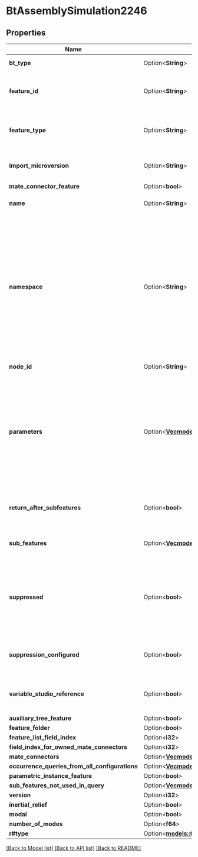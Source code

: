 # BtAssemblySimulation2246

## Properties

Name | Type | Description | Notes
------------ | ------------- | ------------- | -------------
**bt_type** | Option<**String**> | Type of JSON object. | [optional]
**feature_id** | Option<**String**> | Unique ID of the feature instance within this Part Studio. | [optional]
**feature_type** | Option<**String**> | The name of the feature spec that this feature instantiates. | [optional]
**import_microversion** | Option<**String**> | Element microversion that is being imported. | [optional]
**mate_connector_feature** | Option<**bool**> |  | [optional]
**name** | Option<**String**> | User-visible name of the feature. | [optional]
**namespace** | Option<**String**> | Indicates where the feature definition lives. Features in the FeatureScript standard library have a namespace value of `\"\"`. Custom features identify the Feature Studio that contains the definition. | [optional]
**node_id** | Option<**String**> | ID for the feature node. | [optional]
**parameters** | Option<[**Vec<models::BtmParameter1>**](BTMParameter-1.md)> | A list of parameter values for instantiation of the feature spec. Parameters are present for all defined parameters, even if not used in a specific instantiation. | [optional]
**return_after_subfeatures** | Option<**bool**> | For internal use only. Should always be `false`. | [optional]
**sub_features** | Option<[**Vec<models::BtmFeature134>**](BTMFeature-134.md)> | List of subfeatures belonging to the feature. | [optional]
**suppressed** | Option<**bool**> | If `true`, the feature is suppressed. It will skip regeneration, denoted by a line through the name in the Feature list. | [optional]
**suppression_configured** | Option<**bool**> | `true` if the suppression is configured in the Part Studio. | [optional]
**variable_studio_reference** | Option<**bool**> | If `true`, the feature references a Variable Studio. | [optional]
**auxiliary_tree_feature** | Option<**bool**> |  | [optional]
**feature_folder** | Option<**bool**> |  | [optional]
**feature_list_field_index** | Option<**i32**> |  | [optional]
**field_index_for_owned_mate_connectors** | Option<**i32**> |  | [optional]
**mate_connectors** | Option<[**Vec<models::BtmMateConnector66>**](BTMMateConnector-66.md)> |  | [optional]
**occurrence_queries_from_all_configurations** | Option<[**Vec<models::BtmIndividualQueryWithOccurrenceBase904>**](BTMIndividualQueryWithOccurrenceBase-904.md)> |  | [optional]
**parametric_instance_feature** | Option<**bool**> |  | [optional]
**sub_features_not_used_in_query** | Option<[**Vec<models::BtmFeature134>**](BTMFeature-134.md)> |  | [optional]
**version** | Option<**i32**> |  | [optional]
**inertial_relief** | Option<**bool**> |  | [optional]
**modal** | Option<**bool**> |  | [optional]
**number_of_modes** | Option<**f64**> |  | [optional]
**r#type** | Option<[**models::GbtAssemblySimulationType**](GBTAssemblySimulationType.md)> |  | [optional]

[[Back to Model list]](../README.md#documentation-for-models) [[Back to API list]](../README.md#documentation-for-api-endpoints) [[Back to README]](../README.md)


